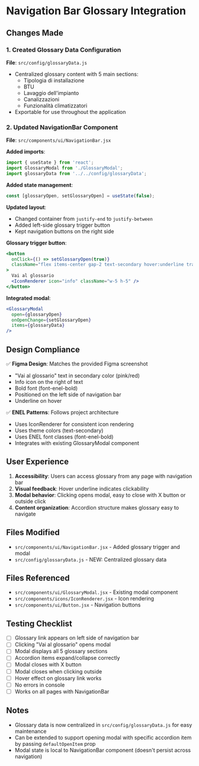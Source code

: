 # Navigation Bar Glossary Integration

## Changes Made

### 1. Created Glossary Data Configuration
**File**: `src/config/glossaryData.js`
- Centralized glossary content with 5 main sections:
  - Tipologia di installazione
  - BTU
  - Lavaggio dell'impianto
  - Canalizzazioni
  - Funzionalità climatizzatori
- Exportable for use throughout the application

### 2. Updated NavigationBar Component
**File**: `src/components/ui/NavigationBar.jsx`

**Added imports**:
```jsx
import { useState } from 'react';
import GlossaryModal from './GlossaryModal';
import glossaryData from '../../config/glossaryData';
```

**Added state management**:
```jsx
const [glossaryOpen, setGlossaryOpen] = useState(false);
```

**Updated layout**:
- Changed container from `justify-end` to `justify-between`
- Added left-side glossary trigger button
- Kept navigation buttons on the right side

**Glossary trigger button**:
```jsx
<button
  onClick={() => setGlossaryOpen(true)}
  className="flex items-center gap-2 text-secondary hover:underline transition-all font-enel-bold text-sm"
>
  Vai al glossario
  <IconRenderer icon="info" className="w-5 h-5" />
</button>
```

**Integrated modal**:
```jsx
<GlossaryModal
  open={glossaryOpen}
  onOpenChange={setGlossaryOpen}
  items={glossaryData}
/>
```

## Design Compliance

✅ **Figma Design**: Matches the provided Figma screenshot
- "Vai al glossario" text in secondary color (pink/red)
- Info icon on the right of text
- Bold font (font-enel-bold)
- Positioned on the left side of navigation bar
- Underline on hover

✅ **ENEL Patterns**: Follows project architecture
- Uses IconRenderer for consistent icon rendering
- Uses theme colors (text-secondary)
- Uses ENEL font classes (font-enel-bold)
- Integrates with existing GlossaryModal component

## User Experience

1. **Accessibility**: Users can access glossary from any page with navigation bar
2. **Visual feedback**: Hover underline indicates clickability
3. **Modal behavior**: Clicking opens modal, easy to close with X button or outside click
4. **Content organization**: Accordion structure makes glossary easy to navigate

## Files Modified

- `src/components/ui/NavigationBar.jsx` - Added glossary trigger and modal
- `src/config/glossaryData.js` - NEW: Centralized glossary data

## Files Referenced

- `src/components/ui/GlossaryModal.jsx` - Existing modal component
- `src/components/icons/IconRenderer.jsx` - Icon rendering
- `src/components/ui/Button.jsx` - Navigation buttons

## Testing Checklist

- [ ] Glossary link appears on left side of navigation bar
- [ ] Clicking "Vai al glossario" opens modal
- [ ] Modal displays all 5 glossary sections
- [ ] Accordion items expand/collapse correctly
- [ ] Modal closes with X button
- [ ] Modal closes when clicking outside
- [ ] Hover effect on glossary link works
- [ ] No errors in console
- [ ] Works on all pages with NavigationBar

## Notes

- Glossary data is now centralized in `src/config/glossaryData.js` for easy maintenance
- Can be extended to support opening modal with specific accordion item by passing `defaultOpenItem` prop
- Modal state is local to NavigationBar component (doesn't persist across navigation)
